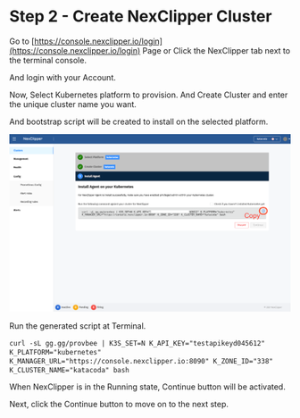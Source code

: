 # Step 2 - Create NexClipper Cluster

Go to [https://console.nexclipper.io/login](https://console.nexclipper.io/login) Page or Click the NexClipper tab next to the terminal console.

And login with your Account.

Now, Select Kubernetes platform to provision. And Create Cluster and enter the unique cluster name you want. 

And bootstrap script will be created to install on the selected platform.

![img](./assets/nc-step3.png)

Run the generated script at Terminal.

```
curl -sL gg.gg/provbee | K3S_SET=N K_API_KEY="testapikeyd045612" K_PLATFORM="kubernetes" K_MANAGER_URL="https://console.nexclipper.io:8090" K_ZONE_ID="338" K_CLUSTER_NAME="katacoda" bash
```

When NexClipper is in the Running state, Continue button will be activated.

Next, click the Continue button to move on to the next step.